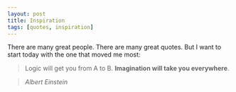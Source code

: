 ```yaml
---
layout: post
title: Inspiration
tags: [quotes, inspiration]
---
```


There are many great people. There are many great quotes. But I want to start today with the one that moved me most:

> Logic will get you from A to B. **Imagination will take you everywhere**.

> *Albert Einstein*